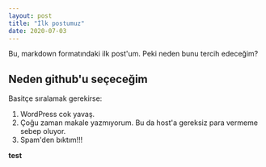 ```yaml
---
layout: post
title: "İlk postumuz"
date: 2020-07-03
---
```

Bu, markdown formatındaki ilk post'um. Peki neden bunu tercih edeceğim?

## Neden github'u seçeceğim
Basitçe sıralamak gerekirse:

 1. WordPress cok yavaş.
 2. Çoğu zaman makale yazmıyorum. Bu da host'a gereksiz para vermeme sebep oluyor.
 3. Spam'den bıktım!!!

 **test**
